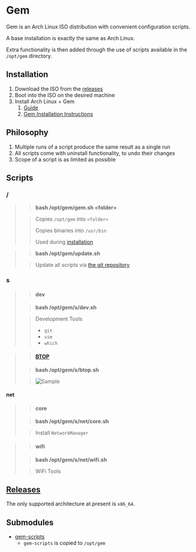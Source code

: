 # Gem
Gem is an Arch Linux ISO distribution with convenient configuration scripts.

A base installation is exactly the same as Arch Linux.

Extra functionality is then added through the use of scripts available in the `/opt/gem` directory.

## Installation

1. Download the ISO from the [releases](https://github.com/GeodeGames/gem/releases)
2. Boot into the ISO on the desired machine
3. Install Arch Linux + Gem
    1. [Guide](Setup.md)
    2. [Gem Installation Instructions](Setup.md#gem)

## Philosophy

1. Multiple runs of a script produce the same result as a single run
2. All scripts come with uninstall functionality, to undo their changes
3. Scope of a script is as limited as possible

## Scripts

### /

> > **bash /opt/gem/gem.sh \<folder\>**
>
> > Copies `/opt/gem` into `<folder>`
> >
> > Copies binaries into `/usr/bin`
> >
> > Used during [installation](Setup.md#gem)

> > **bash /opt/gem/update.sh**
> 
> > Update all scripts via [the git repository](https://github.com/GeodeGames/gem-scripts)

### s

> > #### dev
>
> > **bash /opt/gem/s/dev.sh**
>
> > Development Tools
> > - `git`
> > - `vim`
> > - `which`

> > #### [BTOP](https://github.com/aristocratos/btop)
>
> > **bash /opt/gem/s/btop.sh**
>
> > ![Sample](https://github.com/aristocratos/btop/raw/main/Img/normal.png)

#### net

> > #### core
>
> > **bash /opt/gem/s/net/core.sh**
>
> > Install `NetworkManager`

> > #### wifi
>
> > **bash /opt/gem/s/net/wifi.sh**
>
> > WiFi Tools

## [Releases](https://github.com/GeodeGames/gem/releases)
The only supported architecture at present is `x86_64`.

## Submodules
- [gem-scripts](https://github.com/GeodeGames/gem-scripts)
    - `gem-scripts` is copied to `/opt/gem`
